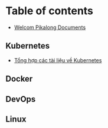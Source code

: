 # Table of contents

* [Welcom Pikalong Documents](README.md)

## Kubernetes

* [Tổng hợp các tài liệu về Kubernetes](kubernetes/tong-hop-cac-tai-lieu-ve-kubernetes.md)

## Docker

## DevOps

## Linux


